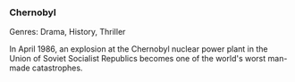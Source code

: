 ### Chernobyl

Genres: Drama, History, Thriller

In April 1986, an explosion at the Chernobyl nuclear power plant in the Union of Soviet Socialist Republics becomes one of the world's worst man-made catastrophes.

